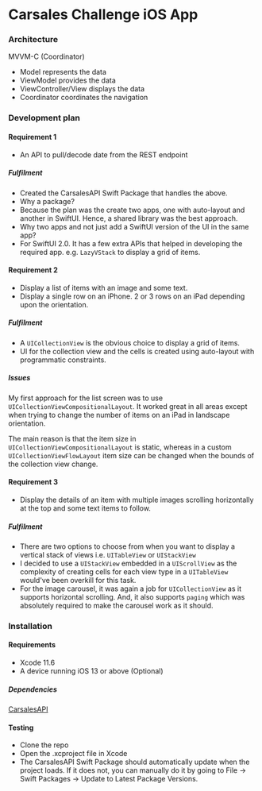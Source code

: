 # Carsales Challenge iOS App  

### Architecture  
  

MVVM-C (Coordinator)  
  

- Model represents the data  
- ViewModel provides the data  
- ViewController/View displays the data  
- Coordinator coordinates the navigation  
  

### Development plan  

#### Requirement 1
- An API to pull/decode date from the REST endpoint  

##### Fulfilment
- Created the CarsalesAPI Swift Package that handles the above.  
- Why a package?  
- Because the plan was the create two apps, one with auto-layout and another in SwiftUI. Hence, a shared library was the best approach.  
- Why two apps and not just add a SwiftUI version of the UI in the same app?  
- For SwiftUI 2.0. It has a few extra APIs that helped in developing the required app. e.g. `LazyVStack` to display a grid of items.  


#### Requirement 2
- Display a list of items with an image and some text.  
- Display a single row on an iPhone. 2 or 3 rows on an iPad depending upon the orientation.  

##### Fulfilment
- A `UICollectionView` is the obvious choice to display a grid of items.  
- UI for the collection view and the cells is created using auto-layout with programmatic constraints.  

##### Issues
My first approach for the list screen was to use `UICollectionViewCompositionalLayout`. It worked great in all areas except when trying to change the number of items on an iPad in landscape orientation.  

The main reason is that the item size in `UICollectionViewCompositionalLayout` is static, whereas in a custom `UICollectionViewFlowLayout` item size can be changed when the bounds of the collection view change.  

#### Requirement 3  
- Display the details of an item with multiple images scrolling horizontally at the top and some text items to follow.  

##### Fulfilment
- There are two options to choose from when you want to display a vertical stack of views i.e. `UITableView` or `UIStackView`  
- I decided to use a `UIStackView` embedded in a `UIScrollView` as the complexity of creating cells for each view type in a `UITableView` would've been overkill for this task.  
- For the image carousel, it was again a job for `UICollectionView` as it supports horizontal scrolling. And, it also supports `paging` which was absolutely required to make the carousel work as it should.  

### Installation
#### Requirements  
- Xcode 11.6  
- A device running iOS 13 or above (Optional)  
##### Dependencies
[CarsalesAPI](https://github.com/ggndpsinghgit/CarsalesAPI)

#### Testing
- Clone the repo  
- Open the .xcproject file in Xcode  
- The CarsalesAPI Swift Package should automatically update when the project loads. If it does not, you can manually do it by going to File -> Swift Packages -> Update to Latest Package Versions.
